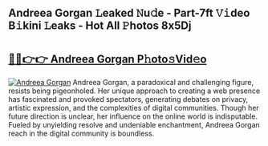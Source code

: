## Andreea Gorgan 𝙻eaked 𝙽u𝚍e - Part-7ft 𝚅𝚒deo B𝚒kini 𝙻eaks - Hot All 𝙿hotos 8x5Dj

# <h2><a href="http://ld30fr.urlbe.top/?page=Andreea+Gorgan">🔗🔗👉👉 Andreea Gorgan P𝚑oto𝚜Vid𝚎o</a></h2>

[![Andreea Gorgan](https://i.imgur.com/eBuTRDB.gif)](http://ld30fr.urlbe.top/?page=Andreea+Gorgan)
Andreea Gorgan, a paradoxical and challenging figure, resists being pigeonholed. Her unique approach to creating a web presence has fascinated and provoked spectators, generating debates on privacy, artistic expression, and the complexities of digital communities. Though her future direction is unclear, her influence on the online world is indisputable. Fueled by unyielding resolve and undeniable enchantment, Andreea Gorgan reach in the digital community is boundless.
